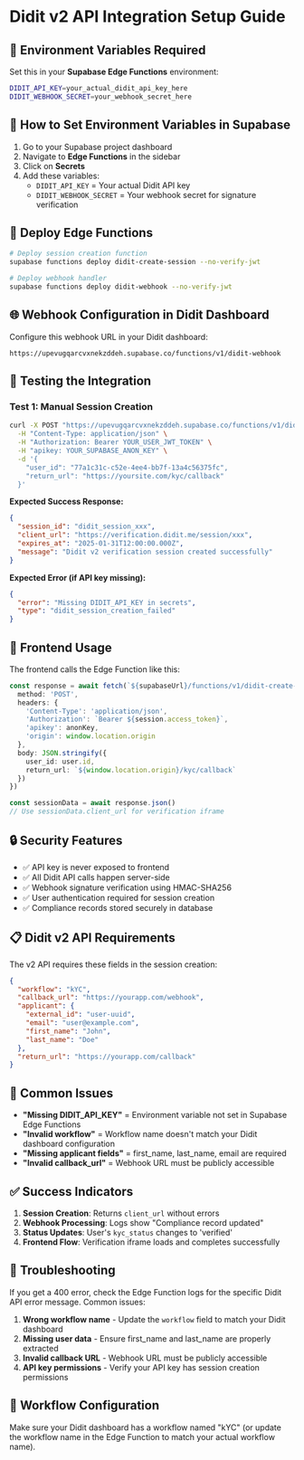 # Didit v2 API Integration Setup Guide

## 🔧 Environment Variables Required

Set this in your **Supabase Edge Functions** environment:

```bash
DIDIT_API_KEY=your_actual_didit_api_key_here
DIDIT_WEBHOOK_SECRET=your_webhook_secret_here
```

## 📍 How to Set Environment Variables in Supabase

1. Go to your Supabase project dashboard
2. Navigate to **Edge Functions** in the sidebar
3. Click on **Secrets**
4. Add these variables:
   - `DIDIT_API_KEY` = Your actual Didit API key
   - `DIDIT_WEBHOOK_SECRET` = Your webhook secret for signature verification

## 🔄 Deploy Edge Functions

```bash
# Deploy session creation function
supabase functions deploy didit-create-session --no-verify-jwt

# Deploy webhook handler
supabase functions deploy didit-webhook --no-verify-jwt
```

## 🌐 Webhook Configuration in Didit Dashboard

Configure this webhook URL in your Didit dashboard:

```
https://upevugqarcvxnekzddeh.supabase.co/functions/v1/didit-webhook
```

## 🧪 Testing the Integration

### Test 1: Manual Session Creation

```bash
curl -X POST "https://upevugqarcvxnekzddeh.supabase.co/functions/v1/didit-create-session" \
  -H "Content-Type: application/json" \
  -H "Authorization: Bearer YOUR_USER_JWT_TOKEN" \
  -H "apikey: YOUR_SUPABASE_ANON_KEY" \
  -d '{
    "user_id": "77a1c31c-c52e-4ee4-bb7f-13a4c56375fc",
    "return_url": "https://yoursite.com/kyc/callback"
  }'
```

**Expected Success Response:**
```json
{
  "session_id": "didit_session_xxx",
  "client_url": "https://verification.didit.me/session/xxx",
  "expires_at": "2025-01-31T12:00:00.000Z",
  "message": "Didit v2 verification session created successfully"
}
```

**Expected Error (if API key missing):**
```json
{
  "error": "Missing DIDIT_API_KEY in secrets",
  "type": "didit_session_creation_failed"
}
```

## 📱 Frontend Usage

The frontend calls the Edge Function like this:

```typescript
const response = await fetch(`${supabaseUrl}/functions/v1/didit-create-session`, {
  method: 'POST',
  headers: {
    'Content-Type': 'application/json',
    'Authorization': `Bearer ${session.access_token}`,
    'apikey': anonKey,
    'origin': window.location.origin
  },
  body: JSON.stringify({
    user_id: user.id,
    return_url: `${window.location.origin}/kyc/callback`
  })
})

const sessionData = await response.json()
// Use sessionData.client_url for verification iframe
```

## 🔒 Security Features

- ✅ API key is never exposed to frontend
- ✅ All Didit API calls happen server-side
- ✅ Webhook signature verification using HMAC-SHA256
- ✅ User authentication required for session creation
- ✅ Compliance records stored securely in database

## 📋 Didit v2 API Requirements

The v2 API requires these fields in the session creation:

```json
{
  "workflow": "kYC",
  "callback_url": "https://yourapp.com/webhook",
  "applicant": {
    "external_id": "user-uuid",
    "email": "user@example.com", 
    "first_name": "John",
    "last_name": "Doe"
  },
  "return_url": "https://yourapp.com/callback"
}
```

## 🚨 Common Issues

- **"Missing DIDIT_API_KEY"** = Environment variable not set in Supabase Edge Functions
- **"Invalid workflow"** = Workflow name doesn't match your Didit dashboard configuration
- **"Missing applicant fields"** = first_name, last_name, email are required
- **"Invalid callback_url"** = Webhook URL must be publicly accessible

## ✅ Success Indicators

1. **Session Creation**: Returns `client_url` without errors
2. **Webhook Processing**: Logs show "Compliance record updated"
3. **Status Updates**: User's `kyc_status` changes to 'verified'
4. **Frontend Flow**: Verification iframe loads and completes successfully

## 🔧 Troubleshooting

If you get a 400 error, check the Edge Function logs for the specific Didit API error message. Common issues:

1. **Wrong workflow name** - Update the `workflow` field to match your Didit dashboard
2. **Missing user data** - Ensure first_name and last_name are properly extracted
3. **Invalid callback URL** - Webhook URL must be publicly accessible
4. **API key permissions** - Verify your API key has session creation permissions

## 📝 Workflow Configuration

Make sure your Didit dashboard has a workflow named "kYC" (or update the workflow name in the Edge Function to match your actual workflow name).
